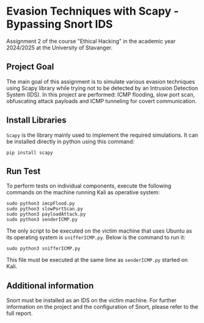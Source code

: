 # Evasion Techniques with Scapy - Bypassing Snort IDS
Assignment 2 of the course "Ethical Hacking"  in the academic year 2024/2025 at the University of Stavanger.

## Project Goal
The main goal of this assignment is to simulate various evasion techniques using Scapy library while trying not to be detected by an Intrusion Detection System (IDS). In this project are performed:  ICMP flooding, slow port scan, obfuscating attack payloads and ICMP tunneling for covert communication.

## Install Libraries
`Scapy` is the library mainly used to implement the required simulations. It can be installed directly in python using this command:
```
pip install scapy
```

## Run Test
To perform tests on individual components, execute the following commands on the machine running Kali as operative system:

```
sudo python3 imcpFlood.py
sudo python3 slowPortScan.py
sudo python3 payloadAttack.py
sudo python3 senderICMP.py
```

The only script to be executed on the victim machine that uses Ubuntu as its operating system is `snifferICMP.py`. Below is the command to run it:

```
sudo python3 snifferICMP.py
```
This file must be executed at the same time as `senderICMP.py` started on Kali.

## Additional information
Snort must be installed as an IDS on the victim machine. For further information on the project and the configuration of Snort, please refer to the full report.

